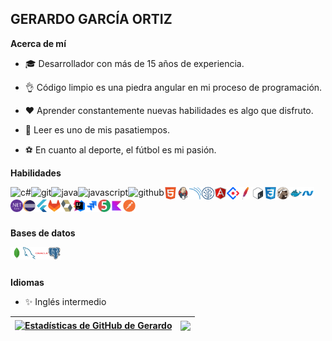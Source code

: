 ## GERARDO GARCÍA ORTIZ

**Acerca de mí**

- :mortar_board: Desarrollador con más de 15 años de experiencia.

- :ok_hand: Código limpio es una piedra angular en mi proceso de programación.

- :heart: Aprender constantemente nuevas habilidades es algo que disfruto.

- :book: Leer es uno de mis pasatiempos.
  
- :soccer: En cuanto al deporte, el fútbol es mi pasión.

**Habilidades**

<img align="left" alt="c#" height="20" src="https://raw.githubusercontent.com/jmnote/z-icons/master/svg/csharp.svg">
<img align="left" alt="git" height="20" src="https://raw.githubusercontent.com/jmnote/z-icons/master/svg/git.svg">
<img align="left" alt="java" height="20" src="https://raw.githubusercontent.com/jmnote/z-icons/master/svg/java.svg">
<img align="left" alt="javascript" height="20" src="https://raw.githubusercontent.com/jmnote/z-icons/master/svg/javascript.svg">
<img align="left" alt="github" height="20" src="https://raw.githubusercontent.com/jmnote/z-icons/master/svg/github.svg">
<img align="left" alt="html" height="20" src="https://raw.githubusercontent.com/devicons/devicon/6910f0503efdd315c8f9b858234310c06e04d9c0/icons/html5/html5-original.svg">
<img align="left" alt="jenkins" height="20" src="https://raw.githubusercontent.com/devicons/devicon/6910f0503efdd315c8f9b858234310c06e04d9c0/icons/jenkins/jenkins-original.svg">
<img align="left" alt="sonar" height="20" src="https://raw.githubusercontent.com/devicons/devicon/6910f0503efdd315c8f9b858234310c06e04d9c0/icons/sonarqube/sonarqube-original.svg">
<img align="left" alt="sourcetree" height="20" src="https://raw.githubusercontent.com/devicons/devicon/6910f0503efdd315c8f9b858234310c06e04d9c0/icons/sourcetree/sourcetree-original.svg">
<img align="left" alt="angular" height="20" src="https://raw.githubusercontent.com/devicons/devicon/6910f0503efdd315c8f9b858234310c06e04d9c0/icons/angularjs/angularjs-original.svg">
<img align="left" alt="ant" height="20" src="https://raw.githubusercontent.com/devicons/devicon/6910f0503efdd315c8f9b858234310c06e04d9c0/icons/antdesign/antdesign-plain.svg">
<img align="left" alt="apache" height="20" src="https://raw.githubusercontent.com/devicons/devicon/6910f0503efdd315c8f9b858234310c06e04d9c0/icons/apache/apache-original.svg">
<img align="left" alt="bash" height="20" src="https://raw.githubusercontent.com/devicons/devicon/6910f0503efdd315c8f9b858234310c06e04d9c0/icons/bash/bash-plain.svg">
<img align="left" alt="css" height="20" src="https://raw.githubusercontent.com/devicons/devicon/6910f0503efdd315c8f9b858234310c06e04d9c0/icons/css3/css3-original.svg">
<img align="left" alt="dbeaver" height="20" src="https://raw.githubusercontent.com/devicons/devicon/6910f0503efdd315c8f9b858234310c06e04d9c0/icons/dbeaver/dbeaver-original.svg">
<img align="left" alt="docker" height="20" src="https://raw.githubusercontent.com/devicons/devicon/6910f0503efdd315c8f9b858234310c06e04d9c0/icons/docker/docker-original.svg">
<img align="left" alt="net" height="20" src="https://raw.githubusercontent.com/devicons/devicon/6910f0503efdd315c8f9b858234310c06e04d9c0/icons/dot-net/dot-net-original.svg">
<img align="left" alt="netcore" height="20" src="https://raw.githubusercontent.com/devicons/devicon/6910f0503efdd315c8f9b858234310c06e04d9c0/icons/dotnetcore/dotnetcore-original.svg">
<img align="left" alt="eclipse" height="20" src="https://raw.githubusercontent.com/devicons/devicon/6910f0503efdd315c8f9b858234310c06e04d9c0/icons/eclipse/eclipse-original.svg">
<img align="left" alt="flutter" height="20" src="https://raw.githubusercontent.com/devicons/devicon/6910f0503efdd315c8f9b858234310c06e04d9c0/icons/flutter/flutter-original.svg">
<img align="left" alt="gitlab" height="20" src="https://raw.githubusercontent.com/devicons/devicon/6910f0503efdd315c8f9b858234310c06e04d9c0/icons/gitlab/gitlab-original.svg">
<img align="left" alt="hibernate" height="20" src="https://raw.githubusercontent.com/devicons/devicon/6910f0503efdd315c8f9b858234310c06e04d9c0/icons/hibernate/hibernate-original.svg">
<img align="left" alt="intelij" height="20" src="https://raw.githubusercontent.com/devicons/devicon/6910f0503efdd315c8f9b858234310c06e04d9c0/icons/intellij/intellij-original.svg">
<img align="left" alt="jira" height="20" src="https://raw.githubusercontent.com/devicons/devicon/6910f0503efdd315c8f9b858234310c06e04d9c0/icons/jira/jira-original.svg">
<img align="left" alt="junit" height="20" src="https://raw.githubusercontent.com/devicons/devicon/6910f0503efdd315c8f9b858234310c06e04d9c0/icons/junit/junit-original.svg">
<img align="left" alt="kotlin" height="20" src="https://raw.githubusercontent.com/devicons/devicon/6910f0503efdd315c8f9b858234310c06e04d9c0/icons/kotlin/kotlin-original.svg">
<img align="left" alt="postman" height="20" src="https://raw.githubusercontent.com/devicons/devicon/6910f0503efdd315c8f9b858234310c06e04d9c0/icons/postman/postman-original.svg">
<br/><br/><br/>

**Bases de datos**

<img align="left" alt="mongo" height="20" src="https://raw.githubusercontent.com/devicons/devicon/6910f0503efdd315c8f9b858234310c06e04d9c0/icons/mongodb/mongodb-original.svg">
<img align="left" alt="mysql" height="20" src="https://raw.githubusercontent.com/devicons/devicon/6910f0503efdd315c8f9b858234310c06e04d9c0/icons/mysql/mysql-original.svg">
<img align="left" alt="oracle" height="20" src="https://raw.githubusercontent.com/devicons/devicon/6910f0503efdd315c8f9b858234310c06e04d9c0/icons/oracle/oracle-original.svg">
<img align="left" alt="postgresql" height="20" src="https://raw.githubusercontent.com/devicons/devicon/6910f0503efdd315c8f9b858234310c06e04d9c0/icons/postgresql/postgresql-original.svg">
<br/><br/>

**Idiomas**

- :sparkles: Inglés intermedio

| <a href="https://github.com/ggarcia410/github-readme-stats"><img align="center" src="https://github-readme-stats.vercel.app/api?username=ggarcia410&show_icons=true&include_all_commits=true&theme=buefy&hide_border=true" alt="Estadísticas de GitHub de Gerardo" /></a> | <a href="https://github.com/ggarcia410/github-readme-stats"><img align="center" src="https://github-readme-stats.vercel.app/api/top-langs/?username=ggarcia410&layout=compact&theme=buefy&hide_border=true" /></a> |
| ------------- | ------------- |
